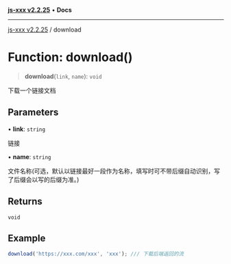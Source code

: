 [**js-xxx v2.2.25**](../README.md) • **Docs**

***

[js-xxx v2.2.25](../README.md) / download

# Function: download()

> **download**(`link`, `name`): `void`

下载一个链接文档

## Parameters

• **link**: `string`

链接

• **name**: `string`

文件名称(可选，默认以链接最好一段作为名称，填写时可不带后缀自动识别，写了后缀会以写的后缀为准。)

## Returns

`void`

## Example

```ts
download('https://xxx.com/xxx', 'xxx'); /// 下载后端返回的流
```
